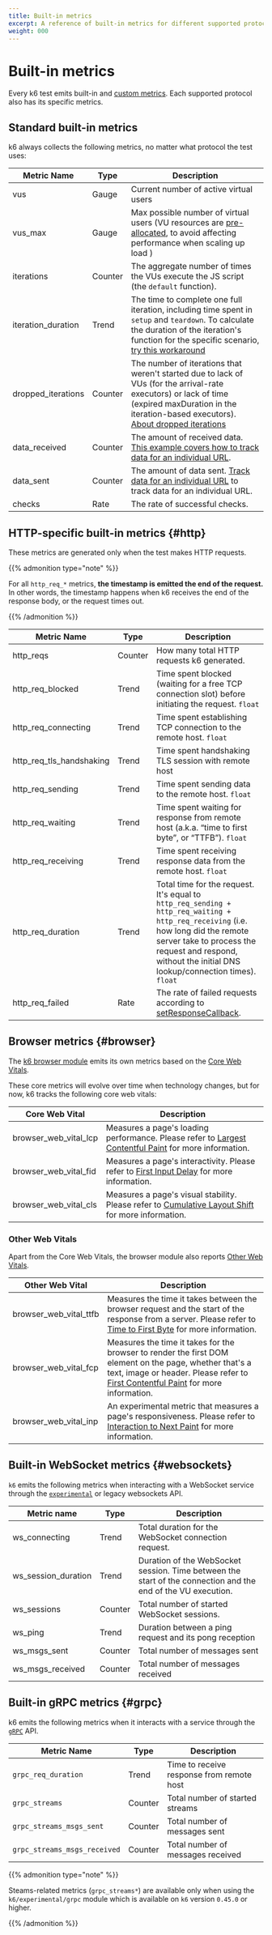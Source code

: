 ```yaml
---
title: Built-in metrics
excerpt: A reference of built-in metrics for different supported protocols.
weight: 000
---
```


# Built-in metrics

Every k6 test emits built-in and [custom metrics](https://grafana.com/docs/k6/<K6_VERSION>/using-k6/metrics/create-custom-metrics).
Each supported protocol also has its specific metrics.

## Standard built-in metrics

k6 always collects the following metrics, no matter what protocol the test uses:

| Metric Name        | Type    | Description                                                                                                                                                                                                                                                                                   |
| ------------------ | ------- | --------------------------------------------------------------------------------------------------------------------------------------------------------------------------------------------------------------------------------------------------------------------------------------------- |
| vus                | Gauge   | Current number of active virtual users                                                                                                                                                                                                                                                        |
| vus_max            | Gauge   | Max possible number of virtual users (VU resources are [pre-allocated](https://grafana.com/docs/k6/<K6_VERSION>/using-k6/scenarios/concepts/arrival-rate-vu-allocation), to avoid affecting performance when scaling up load )                                                                |
| iterations         | Counter | The aggregate number of times the VUs execute the JS script (the `default` function).                                                                                                                                                                                                         |
| iteration_duration | Trend   | The time to complete one full iteration, including time spent in `setup` and `teardown`. To calculate the duration of the iteration's function for the specific scenario, [try this workaround](https://grafana.com/docs/k6/<K6_VERSION>/using-k6/workaround-iteration-duration)              |
| dropped_iterations | Counter | The number of iterations that weren't started due to lack of VUs (for the arrival-rate executors) or lack of time (expired maxDuration in the iteration-based executors). [About dropped iterations](https://grafana.com/docs/k6/<K6_VERSION>/using-k6/scenarios/concepts/dropped-iterations) |
| data_received      | Counter | The amount of received data. [This example covers how to track data for an individual URL](https://grafana.com/docs/k6/<K6_VERSION>/examples/track-transmitted-data-per-url).                                                                                                                 |
| data_sent          | Counter | The amount of data sent. [Track data for an individual URL](https://grafana.com/docs/k6/<K6_VERSION>/examples/track-transmitted-data-per-url) to track data for an individual URL.                                                                                                            |
| checks             | Rate    | The rate of successful checks.                                                                                                                                                                                                                                                                |

## HTTP-specific built-in metrics {#http}

These metrics are generated only when the test makes HTTP requests.

{{% admonition type="note" %}}

For all `http_req_*` metrics, **the timestamp is emitted the end of the request.**
In other words, the timestamp happens when k6 receives the end of the response body, or the request times out.

{{% /admonition %}}

| Metric Name              | Type    | Description                                                                                                                                                                                                                                  |
| ------------------------ | ------- | -------------------------------------------------------------------------------------------------------------------------------------------------------------------------------------------------------------------------------------------- |
| http_reqs                | Counter | How many total HTTP requests k6 generated.                                                                                                                                                                                                   |
| http_req_blocked         | Trend   | Time spent blocked (waiting for a free TCP connection slot) before initiating the request. `float`                                                                                                                                           |
| http_req_connecting      | Trend   | Time spent establishing TCP connection to the remote host. `float`                                                                                                                                                                           |
| http_req_tls_handshaking | Trend   | Time spent handshaking TLS session with remote host                                                                                                                                                                                          |
| http_req_sending         | Trend   | Time spent sending data to the remote host. `float`                                                                                                                                                                                          |
| http_req_waiting         | Trend   | Time spent waiting for response from remote host (a.k.a. “time to first byte”, or “TTFB”). `float`                                                                                                                                           |
| http_req_receiving       | Trend   | Time spent receiving response data from the remote host. `float`                                                                                                                                                                             |
| http_req_duration        | Trend   | Total time for the request. It's equal to `http_req_sending + http_req_waiting + http_req_receiving` (i.e. how long did the remote server take to process the request and respond, without the initial DNS lookup/connection times). `float` |
| http_req_failed          | Rate    | The rate of failed requests according to [setResponseCallback](https://grafana.com/docs/k6/<K6_VERSION>/javascript-api/k6-http/set-response-callback).                                                                                       |

## Browser metrics {#browser}

The [k6 browser module](https://grafana.com/docs/k6/<K6_VERSION>/using-k6-browser) emits its own metrics based on the [Core Web Vitals](https://web.dev/vitals/#core-web-vitals).

These core metrics will evolve over time when technology changes, but for now, k6 tracks the following core web vitals:

<!-- vale off -->

| Core Web Vital        | Description                                                                                                                   |
| --------------------- | ----------------------------------------------------------------------------------------------------------------------------- |
| browser_web_vital_lcp | Measures a page's loading performance. Please refer to [Largest Contentful Paint](https://web.dev/lcp/) for more information. |
| browser_web_vital_fid | Measures a page's interactivity. Please refer to [First Input Delay](https://web.dev/fid/) for more information.              |
| browser_web_vital_cls | Measures a page's visual stability. Please refer to [Cumulative Layout Shift](https://web.dev/cls/) for more information.     |

<!-- vale on -->

### Other Web Vitals

Apart from the Core Web Vitals, the browser module also reports [Other Web Vitals](https://web.dev/vitals/#other-web-vitals).

<!-- vale off -->

| Other Web Vital        | Description                                                                                                                                                                                                          |
| ---------------------- | -------------------------------------------------------------------------------------------------------------------------------------------------------------------------------------------------------------------- |
| browser_web_vital_ttfb | Measures the time it takes between the browser request and the start of the response from a server. Please refer to [Time to First Byte](https://web.dev/ttfb/) for more information.                                |
| browser_web_vital_fcp  | Measures the time it takes for the browser to render the first DOM element on the page, whether that's a text, image or header. Please refer to [First Contentful Paint](https://web.dev/fcp/) for more information. |
| browser_web_vital_inp  | An experimental metric that measures a page's responsiveness. Please refer to [Interaction to Next Paint](https://web.dev/inp/) for more information.                                                                |

<!-- vale on -->

## Built-in WebSocket metrics {#websockets}

`k6` emits the following metrics when interacting with a WebSocket service through the [`experimental`](https://grafana.com/docs/k6/<K6_VERSION>/javascript-api/k6-experimental/websockets) or legacy websockets API.

| Metric name         | Type    | Description                                                                                                  |
| ------------------- | ------- | ------------------------------------------------------------------------------------------------------------ |
| ws_connecting       | Trend   | Total duration for the WebSocket connection request.                                                         |
| ws_session_duration | Trend   | Duration of the WebSocket session. Time between the start of the connection and the end of the VU execution. |
| ws_sessions         | Counter | Total number of started WebSocket sessions.                                                                  |
| ws_ping             | Trend   | Duration between a ping request and its pong reception                                                       |
| ws_msgs_sent        | Counter | Total number of messages sent                                                                                |
| ws_msgs_received    | Counter | Total number of messages received                                                                            |

## Built-in gRPC metrics {#grpc}

k6 emits the following metrics when it interacts with a service through the [`gRPC`](https://grafana.com/docs/k6/<K6_VERSION>/javascript-api/k6-net-grpc/) API.

| Metric Name                  | Type    | Description                               |
| ---------------------------- | ------- | ----------------------------------------- |
| `grpc_req_duration`          | Trend   | Time to receive response from remote host |
| `grpc_streams`               | Counter | Total number of started streams           |
| `grpc_streams_msgs_sent`     | Counter | Total number of messages sent             |
| `grpc_streams_msgs_received` | Counter | Total number of messages received         |

{{% admonition type="note" %}}

Steams-related metrics (`grpc_streams*`) are available only when using the `k6/experimental/grpc` module which is available on `k6` version `0.45.0` or higher.

{{% /admonition %}}
